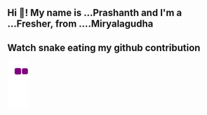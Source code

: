 <h2 align="left">Hi 👋! My name is ...Prashanth and I'm a ...Fresher, from ....Miryalagudha</h2>



###
## Watch snake eating my github contribution

![snake gif](https://github.com/prashanth-shivarathri/prashanth-shivarathri/blob/output/github-contribution-grid-snake.gif)

